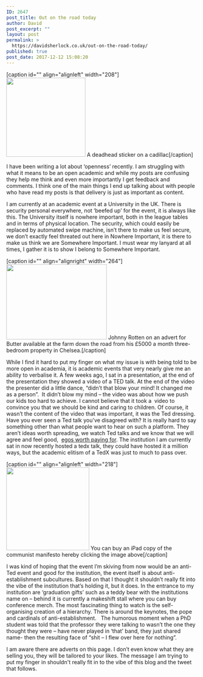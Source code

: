 ```yaml
---
ID: 2647
post_title: Out on the road today
author: David
post_excerpt: ""
layout: post
permalink: >
  https://davidsherlock.co.uk/out-on-the-road-today/
published: true
post_date: 2017-12-12 15:08:20
---
```

[caption id="" align="alignleft" width="208"]<img class="" src="https://c2.staticflickr.com/8/7330/12419130493_e2395768a2_z.jpg" width="208" height="208" /> A deadhead sticker on a cadillac[/caption]

I have been writing a lot about ‘openness’ recently. I am struggling with what it means to be an open academic and while my posts are confusing they help me think and even more importantly I get feedback and comments. I think one of the main things I end up talking about with people who have read my posts is that delivery is just as important as content.

I am currently at an academic event at a University in the UK. There is security personal everywhere, not ‘beefed up’ for the event, it is always like this. The University itself is nowhere important, both in the league tables and in terms of physical location. The security, which could easily be replaced by automated swipe machine, isn’t there to make us feel secure, we don’t exactly feel threated out here in Nowhere Important, it is there to make us think we are Somewhere Important. I must wear my lanyard at all times, I gather it is to show I belong to Somewhere Important.

[caption id="" align="alignright" width="264"]<img class="" src="https://i.pinimg.com/474x/7b/53/a8/7b53a8cf62b40be1c7655fe5402dacbe--butter-foods.jpg" width="264" height="198" /> Johnny Rotten on an advert for Butter available at the farm down the road from his £5000 a month three-bedroom property in Chelsea.[/caption]

While I find it hard to put my finger on what my issue is with being told to be more open in academia, it is academic events that very nearly give me an ability to verbalise it. A few weeks ago, I sat in a presentation, at the end of the presentation they showed a video of a TED talk. At the end of the video the presenter did a little dance, “didn’t that blow your mind! It changed me as a person”.  It didn’t blow my mind – the video was about how we push our kids too hard to achieve. I cannot believe that it took a  video to convince you that we should be kind and caring to children. Of course, it wasn’t the content of the video that was important, it was the Ted dressing. Have you ever seen a Ted talk you've disagreed with? It is really hard to say something other than what people want to hear on such a platform. They aren’t ideas worth spreading, we watch Ted talks and we know that we will agree and feel good,  <a href="https://www.newstatesman.com/martin-robbins/2012/09/trouble-ted-talks">egos worth paying for</a>. The institution I am currently sat in now recently hosted a tedx talk, they could have hosted it a million ways, but the academic elitism of a TedX was just to much to pass over.

[caption id="" align="alignleft" width="218"]<a href="https://itunes.apple.com/us/audiobook/the-communist-manifesto-unabridged/id423476412"><img class="" src="http://is3.mzstatic.com/image/thumb/Music/v4/4b/d8/54/4bd854e9-8dc9-937e-b277-5ae9d3600508/source/1200x630bb.jpg" width="218" height="218" /></a> You can buy an iPad copy of the communist manifesto hereby clicking the image above[/caption]

I was kind of hoping that the event I’m skiving from now would be an anti-Ted event and good for the institution, the event itself is about anti-establishment subcultures. Based on that I thought it shouldn’t really fit into the vibe of the institution that’s holding it, but it does. In the entrance to my institution are ‘graduation gifts’ such as a teddy bear with the institutions name on – behind it is currently a makeshift stall where you can buy conference merch. The most fascinating thing to watch is the self-organising creation of a hierarchy. There is around the keynotes, the pope and cardinals of anti-establishment.   The humorous moment when a PhD student was told that the professor they were talking to wasn’t the one they thought they were – have never played in ‘that’ band, they just shared  name- then the resulting face of “shit – I flew over here for nothing”.

I am aware there are adverts on this page. I don’t even know what they are selling you, they will be tailored to your likes. The message I am trying to put my finger in shouldn't really fit in to the vibe of this blog and the tweet that follows.

&nbsp;

&nbsp;